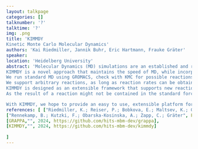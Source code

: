 ```yaml
---
layout: talkpage
categories: []
talknumber: '?'
talktime: '?'
img: .png
title: 'KIMMDY
Kinetic Monte Carlo Molecular Dynamics'
authors: 'Kai Riedmiller, Jannik Buhr, Eric Hartmann, Frauke Gräter'
speaker: 
location: 'Heidelberg University'
abstract: 'Molecular Dynamics (MD) simulations are an established and reliable way to gain insight into molecular systems. However, they do not allow for reactions to occur during the simulation. Alternative methods are often limited to much smaller system sizes compared to MD. Density Functional Theory (DFT) becomes impractical for systems exceeding a few dozen atoms. Reactive force fields also fall short of matching the efficiency of highly-optimized MD simulations.
KIMMDY is a novel approach that maintains the speed of MD, while incorporating reactions into the simulation via a kinetic Monte Carlo (KMC) approach.
We run standard MD using GROMACS, check with KMC for possible reactions, and change the topology of the systems accordingly on the fly, in a completely automated manner. Multiple reaction steps can be performed, with MD steps in between, without any need for user intervention in between.
We support arbitrary reactions, as long as reaction rates can be obtained in some way for the reaction of interest. While this would have been a major challenge in the past, machine learning (ML) models can now be trained to predict reaction rates based on a finite set of DFT-calculated rates.
KIMMDY is designed as an extensible framework that supports new reactions through a plugin system. Out of the box, we support hydrogen atom transfer (HAT) reactions, and homolysis to simulate the rupture of a (bio-)polymer under force. [1,2]
As the result of a reaction might not be contained in the standard force-field, KIMMDY supports on-the-fly reparametrization powered by a ML model called GRAPPA. [3] Through GRAPPA, accurate parameters for novel residues can be obtained, with better accuracy compared to a general force field.

With KIMMDY, we hope to provide an easy to use, extensible platform for reactive MD simulations. KIMMDY is Open-Source software available through GitHub. [4]'
references: [ ["Riedmiller, K.; Reiser, P.; Bobkova, E.; Maltsev, K.; Gryn’ova, G.; Friederich, P.; Gräter", F. Substituting Density Functional Theory in Reaction Barrier Calculations for Hydrogen Atom Transfer in Proteins. Chem. Sci. ,2024, 15, 2518–2527],
["Rennekamp, B.; Kutzki, F.; Obarska-Kosinska, A.; Zapp, C.; Gräter", F. Hybrid Kinetic Monte Carlo/Molecular Dynamics Simulations of Bond Scissions in Proteins. J. Chem. Theory Computat. ,2020, 16, 553-563],
[GRAPPA,"", 2024, https://github.com/hits-mbm-dev/grappa],
[KIMMDY,"", 2024, https://github.com/hits-mbm-dev/kimmdy]
    
]
---
```

